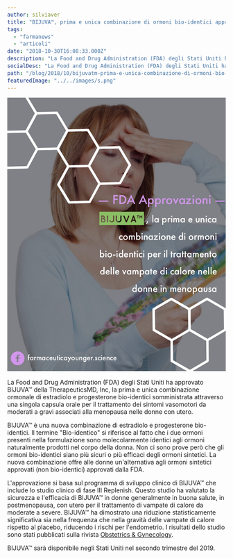 ```yaml
---
author: silviaver
title: "BIJUVA™, prima e unica combinazione di ormoni bio-identici approvata dalla FDA per le donne in menopausa"
tags:
  - "farmanews"
  - "articoli"
date: "2018-10-30T16:08:33.000Z"
description: "La Food and Drug Administration (FDA) degli Stati Uniti ha approvato BIJUVA™ della TherapeuticsMD, Inc, la prima e unica combinazione ormonale di estradiolo e progesterone bio-identici somministrata attraverso una singola capsula orale per il trattamento dei sintomi vasomotori da moderati a gravi associati alla menopausa nelle donne con utero.\n"
socialDesc: "La Food and Drug Administration (FDA) degli Stati Uniti ha approvato BIJUVA™, la prima e unica combinazione ormonale di estradiolo e progesterone bio-identici somministrata attraverso una singola capsula orale per il trattamento dei sintomi vasomotori da moderati a gravi associati alla menopausa nelle donne con utero.\n\nBIJUVA™ è una nuova combinazione di estradiolo e progesterone bio-identici. Il termine \"Bio-identico\" si riferisce al fatto che i due ormoni presenti nella formulazione sono molecolarmente identici agli ormoni naturalmente prodotti nel corpo della donna. La nuova associazione offre alle donne un'alternativa agli ormoni sintetici approvati (non bio-identici) approvati dalla FDA.\n\nL'approvazione si basa sul programma di sviluppo clinico di BIJUVA™ che include lo studio clinico di fase III Replenish. BIJUVA™ ha dimostrato una riduzione statisticamente significativa sia nella frequenza che nella gravità delle vampate di calore rispetto al placebo, riducendo i rischi per l'endometrio. I risultati dello studio sono stati pubblicati sulla rivista Obstetrics & Gynecology.\n\nBIJUVA™ sarà disponibile negli Stati Uniti nel secondo trimestre del 2019.\n"
path: "/blog/2018/10/bijuvatm-prima-e-unica-combinazione-di-ormoni-bio-identici-approvata-dalla-fda-per-le-donne-in-menopausa/"
featuredImage: "../../images/s.png"
---
```


![null](../../images/s.png)

La Food and Drug Administration (FDA) degli Stati Uniti ha approvato BIJUVA™ della TherapeuticsMD, Inc, la prima e unica combinazione ormonale di estradiolo e progesterone bio-identici somministrata attraverso una singola capsula orale per il trattamento dei sintomi vasomotori da moderati a gravi associati alla menopausa nelle donne con utero.

BIJUVA™ è una nuova combinazione di estradiolo e progesterone bio-identici. Il termine "Bio-identico" si riferisce al fatto che i due ormoni presenti nella formulazione sono molecolarmente identici agli ormoni naturalmente prodotti nel corpo della donna. Non ci sono prove però che gli ormoni bio-identici siano più sicuri o più efficaci degli ormoni sintetici. La nuova combinazione offre alle donne un'alternativa agli ormoni sintetici approvati (non bio-identici) approvati dalla FDA.

L'approvazione si basa sul programma di sviluppo clinico di BIJUVA™ che include lo studio clinico di fase III Replenish. Questo studio ha valutato la sicurezza e l'efficacia di BIJUVA™ in donne generalmente in buona salute, in postmenopausa, con utero per il trattamento di vampate di calore da moderate a severe. BIJUVA™ ha dimostrato una riduzione statisticamente significativa sia nella frequenza che nella gravità delle vampate di calore rispetto al placebo, riducendo i rischi per l'endometrio. I risultati dello studio sono stati pubblicati sulla rivista [Obstetrics & Gynecology](https://www.ncbi.nlm.nih.gov/pubmed/29889748).

BIJUVA™ sarà disponibile negli Stati Uniti nel secondo trimestre del 2019.
